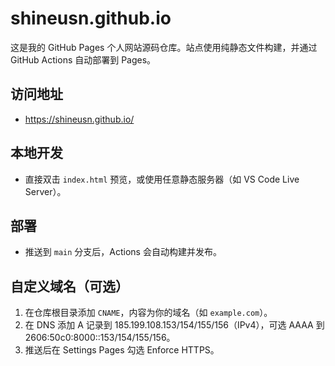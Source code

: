 # shineusn.github.io

这是我的 GitHub Pages 个人网站源码仓库。站点使用纯静态文件构建，并通过 GitHub Actions 自动部署到 Pages。

## 访问地址
- https://shineusn.github.io/

## 本地开发
- 直接双击 `index.html` 预览，或使用任意静态服务器（如 VS Code Live Server）。

## 部署
- 推送到 `main` 分支后，Actions 会自动构建并发布。

## 自定义域名（可选）
1. 在仓库根目录添加 `CNAME`，内容为你的域名（如 `example.com`）。
2. 在 DNS 添加 A 记录到 185.199.108.153/154/155/156（IPv4），可选 AAAA 到 2606:50c0:8000::153/154/155/156。
3. 推送后在 Settings  Pages 勾选 Enforce HTTPS。

